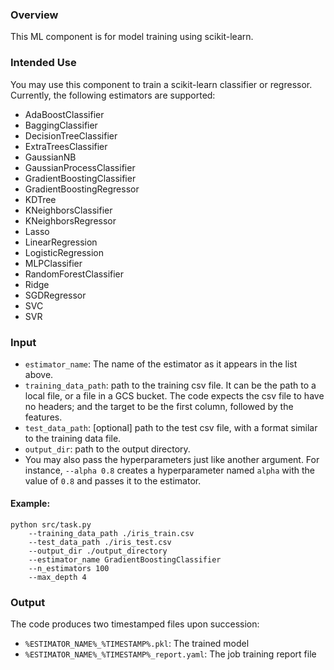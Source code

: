 ### Overview
This ML component is for model training using scikit-learn.

### Intended Use
You may use this component to train a scikit-learn classifier or regressor. Currently, the following estimators are supported:

* AdaBoostClassifier
* BaggingClassifier
* DecisionTreeClassifier
* ExtraTreesClassifier
* GaussianNB
* GaussianProcessClassifier
* GradientBoostingClassifier
* GradientBoostingRegressor
* KDTree
* KNeighborsClassifier
* KNeighborsRegressor
* Lasso
* LinearRegression
* LogisticRegression
* MLPClassifier
* RandomForestClassifier
* Ridge
* SGDRegressor
* SVC
* SVR

### Input
* `estimator_name`: The name of the estimator as it appears in the list above.
* `training_data_path`: path to the training csv file. It can be the path to a local file, or a file in a GCS bucket. The code expects the csv file to have no headers; and the target to be the first column, followed by the features.
* `test_data_path`: [optional] path to the test csv file, with a format similar to the training data file.
* `output_dir`: path to the output directory.
* You may also pass the hyperparameters just like another argument. For instance, `--alpha 0.8` creates a hyperparameter named `alpha` with the value of `0.8` and passes it to the estimator.

#### Example:
```
python src/task.py 
    --training_data_path ./iris_train.csv 
    --test_data_path ./iris_test.csv
    --output_dir ./output_directory
    --estimator_name GradientBoostingClassifier 
    --n_estimators 100 
    --max_depth 4 
```

### Output
The code produces two timestamped files upon succession:
* `%ESTIMATOR_NAME%_%TIMESTAMP%.pkl`: The trained model
* `%ESTIMATOR_NAME%_%TIMESTAMP%_report.yaml`: The job training report file

